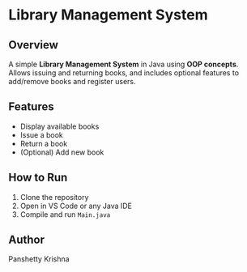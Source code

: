 # Library Management System

## Overview
A simple **Library Management System** in Java using **OOP concepts**.  
Allows issuing and returning books, and includes optional features to add/remove books and register users.

## Features
- Display available books
- Issue a book
- Return a book
- (Optional) Add new book

## How to Run
1. Clone the repository
2. Open in VS Code or any Java IDE
3. Compile and run `Main.java`

## Author
Panshetty Krishna
